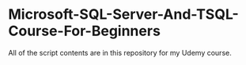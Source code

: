 # Microsoft-SQL-Server-And-TSQL-Course-For-Beginners
All of the script contents are in this repository for my Udemy course.
